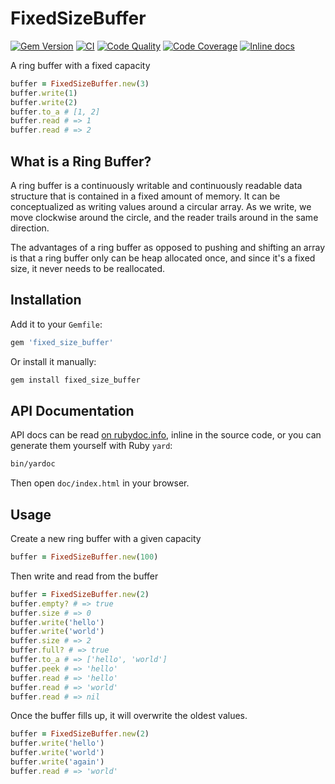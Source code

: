 FixedSizeBuffer
==================

[![Gem Version](https://badge.fury.io/rb/fixed_size_buffer.svg)](https://badge.fury.io/rb/fixed_size_buffer)
[![CI](https://github.com/justinhoward/fixed_size_buffer/workflows/CI/badge.svg)](https://github.com/justinhoward/fixed_size_buffer/actions?query=workflow%3ACI+branch%3Amaster)
[![Code Quality](https://app.codacy.com/project/badge/Grade/e647db61b5064a6e97fc20ffe7f0430e)](https://www.codacy.com/gh/justinhoward/fixed_size_buffer/dashboard?utm_source=github.com&amp;utm_medium=referral&amp;utm_content=justinhoward/fixed_size_buffer&amp;utm_campaign=Badge_Grade)
[![Code Coverage](https://app.codacy.com/project/badge/Coverage/e647db61b5064a6e97fc20ffe7f0430e)](https://www.codacy.com/gh/justinhoward/fixed_size_buffer/dashboard?utm_source=github.com&utm_medium=referral&utm_content=justinhoward/fixed_size_buffer&utm_campaign=Badge_Coverage)
[![Inline docs](http://inch-ci.org/github/justinhoward/fixed_size_buffer.svg?branch=master)](http://inch-ci.org/github/justinhoward/fixed_size_buffer)

A ring buffer with a fixed capacity

```ruby
buffer = FixedSizeBuffer.new(3)
buffer.write(1)
buffer.write(2)
buffer.to_a # [1, 2]
buffer.read # => 1
buffer.read # => 2
```

What is a Ring Buffer?
------------------------

A ring buffer is a continuously writable and continuously readable data
structure that is contained in a fixed amount of memory. It can be
conceptualized as writing values around a circular array. As we write, we move
clockwise around the circle, and the reader trails around in the same direction.

The advantages of a ring buffer as opposed to pushing and shifting an array is
that a ring buffer only can be heap allocated once, and since it's a fixed size,
it never needs to be reallocated.

Installation
---------------

Add it to your `Gemfile`:

```ruby
gem 'fixed_size_buffer'
```

Or install it manually:

```sh
gem install fixed_size_buffer
```

API Documentation
--------------

API docs can be read [on rubydoc.info][api docs], inline in the source code, or
you can generate them yourself with Ruby `yard`:

```sh
bin/yardoc
```

Then open `doc/index.html` in your browser.

Usage
-----------

Create a new ring buffer with a given capacity

```ruby
buffer = FixedSizeBuffer.new(100)
```

Then write and read from the buffer

```ruby
buffer = FixedSizeBuffer.new(2)
buffer.empty? # => true
buffer.size # => 0
buffer.write('hello')
buffer.write('world')
buffer.size # => 2
buffer.full? # => true
buffer.to_a # => ['hello', 'world']
buffer.peek # => 'hello'
buffer.read # => 'hello'
buffer.read # => 'world'
buffer.read # => nil
```

Once the buffer fills up, it will overwrite the oldest values.

```ruby
buffer = FixedSizeBuffer.new(2)
buffer.write('hello')
buffer.write('world')
buffer.write('again')
buffer.read # => 'world'
```

[api docs]: https://www.rubydoc.info/github/justinhoward/fixed_size_buffer/master
